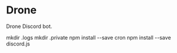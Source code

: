 # Drone
Drone Discord bot.

mkdir .logs
mkdir .private
npm install --save cron
npm install --save discord.js
